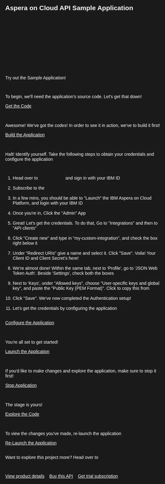 <html>
<style>
html,div,body{
    background-color:#1a1a1a;
    font-family: 'IBM Plex Sans', sans-serif;
}
.content h2,h3,h4
{
    font-family: 'IBM Plex Sans', sans-serif;
    background-color:#1a1a1a;
}
.content h2,p{
    color:#fff;
    font-family: 'IBM Plex Sans', sans-serif;
}
.content p{
  font-family: 'IBM Plex Sans', sans-serif;  
  font:15px;
  color: #fff;
}
pre{
    background-color:#d9dbde;
    color:#000;
    font-family: 'IBM Plex Sans', sans-serif;
    font:12px;
}
.content h4{
    color:#fff;
}
.content h6{
    font-family: 'IBM Plex Sans', sans-serif;
    background-color:#1a1a1a;
    color:#fff;
}
.content h3{
    font-family: 'IBM Plex Sans', sans-serif;
    color: #2a67f5;
    background-color:#1a1a1a;
}
ul, ol,b{ 
    font-family: 'IBM Plex Sans', sans-serif;
    color: #fff;
}
#ul1{
  font-family: 'IBM Plex Sans', sans-serif;
    color: #fff;
}
.button.is-dark.is-medium {
  font-family: 'IBM Plex Sans', sans-serif;
  background-color: #1a1a1a;
  border-color: white;
  color: #fff;
}
.button.is-dark.is-medium:hover {
  font-family: 'IBM Plex Sans', sans-serif;
  background-color: #2a67f5;
  border-color: white;
  color: #fff;
}
.title.is-3{
  font-family: 'IBM Plex Sans', sans-serif;
  color:#fff;
}
.subtitle.is-4{
    font-family: 'IBM Plex Sans', sans-serif;
    color:#fff;
}
</style>

<body style="font-family: 'IBM Plex Sans', sans-serif;background-color:#1a1a1a;">
<div style="font-family: 'IBM Plex Sans', sans-serif;background-color:#1a1a1a;">

<h2 class="title is-3 ">Aspera on Cloud API  Sample Application</h2>

<h3>Aspera on Cloud or (AoC) is Aspera’s on-demand SaaS offering for global content sharing. AoC enables fast, easy, and secure exchange of files and folders of any size between end users, even across separate organizations, in both local and remote locations. Using AoC, organizations can store and readily access files and folders in multiple cloud-based and on-premises storage systems. </h3>

<br>

<p>Try out the Sample Application!</p>

<br>

<p>To begin, we'll need the application's source code. Let's get that down!</p>
<a class="button is-dark is-medium" title="Get the Code" href="didact://?commandId=extension.sendToTerminal&text=AsperaonCloud%7Cget-code%7CAsperaonCloud|git%20clone%20-b%20aspera%20https://github.com/IBM/Developer-Playground.git%20${CHE_PROJECTS_ROOT}/aspera-on-cloud/">Get the Code</a>
<br><br>

<br>

<p>Awesome! We've got the codes! In order to see it in action, we've to build it first!</p>
<a class="button is-dark is-medium" title="Build the Application" href="didact://?commandId=extension.sendToTerminal&text=AsperaonCloud%7Cbuild-application%7CAsperaonCloud|cd%20${CHE_PROJECTS_ROOT}/aspera-on-cloud/AoCSampleApp%20%26%26%20npm%20install">Build the Application</a><br><br>

<br>


<p>Halt! Identify yourself. Take the following steps to obtain your credentials and configure the application </p>
<br>
<ol>
  <li>Head over to <a title= "IBM API Hub" href="https://developer.ibm.com/apis/">IBM API Hub</a> and sign in with your IBM ID</li><br>
  <li>Subscribe to the <a title= "AoC Subscribe" href="https://developer.ibm.com/apis/catalog/aspera--aspera-on-cloud-api/Introduction">Aspera on Cloud API</a></li><br>
  <li>In a few mins, you should be able to "Launch" the IBM Aspera on Cloud Platform, and login with your IBM ID</li><br>
  <li>Once you're in, Click the "Admin" App </li><br>
  <li>Great! Let's get the credentials. To do that, Go to "Integrations" and then to "API clients" </li><br>
  <li>Click "Create new" and type in "my-custom-integration", and check the box right below it  </li><br>
  <li>Under "Redirect URIs" give a name and select it. Click "Save". Voila! Your Client ID and Client Secret's here! </li><br>
  <li>We're almost done! Within the same tab, next to 'Profile', go to 'JSON Web Token Auth'. Beside 'Settings', check both the boxes </li><br>
  <li>Next to 'Keys', under "Allowed keys", choose "User-specific keys and global key", and paste the "Public Key (PEM Format)". Click to copy this from 
  <a href="didact://?commandId=vscode.didact.copyToClipboardCommand&text=-----BEGIN%20PUBLIC%20KEY-----%0AMIICIjANBgkqhkiG9w0BAQEFAAOCAg8AMIICCgKCAgEAyklcsZFn99KW77qMIs8K%0AX5EmATzIsLfwbpOG5B%2BlUMQGsp1kFwqMzSZaf0b4fuyKKBqSCpj8bqhUmUxFkjPM%0AvpIz0zduqLyBDt%2BJMZbD4E6Rxg797WnCHuVVgOK74dYf4KdfiJ0OUua6frqavFL%2B%0AmhvNp6uTCfmLBfWVqnCKjht80zib7n%2BM00Y7zht6ZDTrxcGMH2qtqoYSI77YZGxg%0Andw7SLcehicHVzST7KzepkQvAYMexM%2FeiLeaDj6ymfwflvJHH8J3i9LfBJZ0%2FmUa%0AXbgOSn7VCv5rZB6gpihsic4Gs2nn9I7cxOQS%2FXLmaVfgsGiIpUfNA7cby%2FQ7bf%2Fw%0AuBy6beoI0a5nxr4z8MdrK2e1HXhOnG8TXSFQAulGMOPP6exZaeiWk%2B%2F3xTRFjrsP%0AB8%2FA5iDtvF0BvL6OY868HwnT%2Bvitvtq4JdH1gAY8An0Unh%2BvnZqPhl9jWOjycXQJ%0AHWo8g3P1uqgJL0dkHfBDHObfYTZuiEFjbJgAO3MLesbX7mTSkva5ZA7%2Fo5awKbY7%0AVEgA0p1sSgFxEdYlZKAyra3bAL4iQ9j8B%2F3kPyQDMfYB4lZwV7Qdp%2BiAho7UjYaB%0AbQds3PxeeEmDyI0a2qa6wrxfJllDDGW9b2eGnlZvXZunt57JLHLcJ32YAEYjEm7W%0AowXAMbm9fMi6X5aEyVbqI4cCAwEAAQ%3D%3D%0A-----END%20PUBLIC%20KEY-----%0A">here</a></li><br>
  <li>Click "Save". We've now completed the Authentication setup! </li><br>
  <li>Let's get the credentials by configuring the application </li><br>
</ol>
<a class="button is-dark is-medium" title="Configure the Application" href="didact://?commandId=extension.openFile&text=AsperaonCloud%7Cconfigure-application%7C/projects/aspera-on-cloud/AoCSampleApp/.env">Configure the Application</a><br><br>
<br>

<p> You're all set to get started! </p>
<a class="button is-dark is-medium" title="Launch the Application" href="didact://?commandId=extension.sendToTerminal&text=AsperaonCloud%7Claunch-application%7CAsperaonCloud|cd%20${CHE_PROJECTS_ROOT}/aspera-on-cloud/AoCSampleApp%20%26%26%20npm%20start">Launch the Application</a><br><br>

<br>

<p> If you'd like to make changes and explore the application, make sure to stop it first! </p>
<a class="button is-dark is-medium" title="Stop Application" href="didact://?commandId=vscode.didact.sendNamedTerminalCtrlC&text=AsperaonCloud" >Stop Application</a><br><br>

<br>

<p> The stage is yours! </p>
<a class="button is-dark is-medium" title="Explore the Code" href="didact://?commandId=extension.openFile&text=AsperaonCloud%7Cexplore-code%7C/projects/aspera-on-cloud/AoCSampleApp/services/service.js">Explore the Code</a><br><br>
<br>

<p> To view the changes you've made, re-launch the application </p>
<a class="button is-dark is-medium" title="Re-Launch the Application" href="didact://?commandId=extension.sendToTerminal&text=AsperaonCloud%7Crelaunch-application%7CAsperaonCloud|cd%20${CHE_PROJECTS_ROOT}/aspera-on-cloud/AoCSampleApp%20%26%26%20npm%20start">Re-Launch the Application</a><br><br>



<p> Want to explore this project more? Head over to <a href = "https://github.com/IBM/Developer-Playground/tree/master" > the GitHub Repository</a> </p>

</ol>
<br/>

<a class="button is-dark is-medium" title="View product details" href="didact://?commandId=extension.openURL&text=AsperaonCloud%7Cview-product-details%7Chttps://www.ibm.com/cloud/aspera" target="_blank">View product details</a>
&nbsp;&nbsp;
<a class="button is-dark is-medium" title="Buy this API" href="didact://?commandId=extension.openURL&text=AsperaonCloud%7Cbuy-this-product%7Chttps://www.ibm.com/cloud/aspera/pricing" target="_blank">Buy this API</a>
&nbsp;&nbsp;
<a class="button is-dark is-medium" title="Get trial subscription" href="didact://?commandId=extension.openURL&text=AsperaonCloud%7Cget-trial-subscription%7Chttps://www.ibm.com/account/reg/us-en/signup?formid=urx-30538" target="_blank">Get trial subscription</a>
<br><br>
</div>
</body>
</html>
